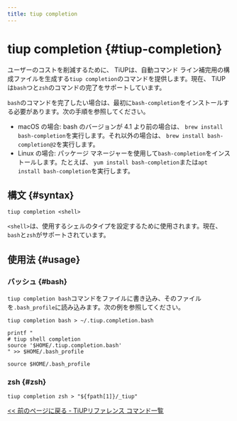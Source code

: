 ```yaml
---
title: tiup completion
---
```


# tiup completion {#tiup-completion}

ユーザーのコストを削減するために、 TiUPは、自動コマンド ライン補完用の構成ファイルを生成する`tiup completion`のコマンドを提供します。現在、 TiUPは`bash`つと`zsh`のコマンドの完了をサポートしています。

`bash`のコマンドを完了したい場合は、最初に`bash-completion`をインストールする必要があります。次の手順を参照してください。

-   macOS の場合: bash のバージョンが 4.1 より前の場合は、 `brew install bash-completion`を実行します。それ以外の場合は、 `brew install bash-completion@2`を実行します。
-   Linux の場合: パッケージ マネージャーを使用して`bash-completion`をインストールします。たとえば、 `yum install bash-completion`または`apt install bash-completion`を実行します。

## 構文 {#syntax}

```shell
tiup completion <shell>
```

`<shell>`は、使用するシェルのタイプを設定するために使用されます。現在、 `bash`と`zsh`がサポートされています。

## 使用法 {#usage}

### バッシュ {#bash}

`tiup completion bash`コマンドをファイルに書き込み、そのファイルを`.bash_profile`に読み込みます。次の例を参照してください。

```shell
tiup completion bash > ~/.tiup.completion.bash

printf "
# tiup shell completion
source '$HOME/.tiup.completion.bash'
" >> $HOME/.bash_profile

source $HOME/.bash_profile
```

### zsh {#zsh}

```shell
tiup completion zsh > "${fpath[1]}/_tiup"
```

[&lt;&lt; 前のページに戻る - TiUPリファレンス コマンド一覧](/tiup/tiup-reference.md#command-list)
